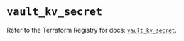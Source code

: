 # `vault_kv_secret`

Refer to the Terraform Registry for docs: [`vault_kv_secret`](https://registry.terraform.io/providers/hashicorp/vault/4.4.0/docs/resources/kv_secret).
